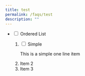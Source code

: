 ```yaml
---
title: test
permalink: /faqs/test
description: ""
---
```

<ul class="jekyllcodex_accordion">
  <li>
    <input type="checkbox" id="accordion4">
    <label for="accordion4">Ordered List</label>
    <div>
      <ol>
    <li><input type="checkbox" id="accordion1">
    <label for="accordion1">Simple</label>
    <div>
      <p>This is a simple one line item</p>
    </div>
	</li>  
        <li>Item 2</li>
        <li>Item 3</li>
      </ol>
    </div>
  </li>

</ul>